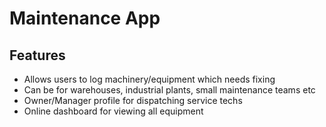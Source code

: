 # Maintenance App

## Features
- Allows users to log machinery/equipment which needs fixing
- Can be for warehouses, industrial plants, small maintenance teams etc
- Owner/Manager profile for dispatching service techs
- Online dashboard for viewing all equipment